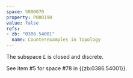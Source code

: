 ```yaml
---
space: S000070
property: P000198
value: false
refs:
- zb: "0386.54001"
  name: Counterexamples in Topology
---
```

The subspace $L$ is closed and discrete.

See item #5 for space #78 in {{zb:0386.54001}}.
